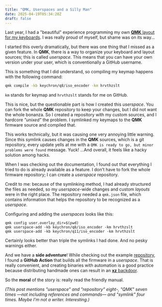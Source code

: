 ```yaml
---
title: "QMK, Userspaces and a Silly Man"
date: 2025-04-19T05:34:28Z
draft: false
---
```


Last year, I had a "beautiful" experience programming my own [**QMK** layout for my keyboards](/posts/create-custom-keyboard-layout-with-qmk-for-no-reason/). I was really proud of myself, but shame was on its way...

<!--more-->

I started this overly dramatically, but there was one thing that I missed as a given feature. In **QMK**, there is a way to organize your keyboard and layout sources; this is called _userspace_. This means that you can have your own version under your user, which is conventionally a GitHub username.

This is something that I did understand, so compiling my keymap happens with the following command:

```bash
qmk compile -kb keychron/q8/iso_encoder -km hrvthzslt
```

`km` stands for keymap and `hrvthzslt` stands for me on GitHub.

This is nice, but the questionable part is how I created this _userspace_. You can fork the whole **QMK** repository to keep your changes, but I did not want the whole bonanza. So I created a repository with my custom sources, and I hardcore _"unixed"_ the problem. I symlinked my keymaps to the **QMK** firmware source and compiled that.

This works technically, but it was causing one very annoying little warning. Since this symlink causes changes in the **QMK** sources, which is a git repository, every update yells at me with a `QMK is ready to go, but minor problems were found` message. Yuck! ...And overall, it feels like a hacky solution among hacks.

When I was checking out the documentation, I found out that everything I tried to do is already available as a feature. I don't have to fork the whole firmware repository; I can create a _userspace_ repository.

Credit to me: because of the symlinking method, I had already structured the files as needed, so my _userspace_-wide changes and custom _layouts_ were in the right place. The repository needed a `qmk.json` file, which contains information that helps the repository to be recognized as a _userspace_.

Configuring and adding the _userspaces_ looks like this:

```shell
qmk config user.overlay_dir=$(pwd)
qmk userspace-add -kb keychron/q8/iso_encoder -km hrvthzslt
qmk userspace-add -kb keychron/q11/iso_encoder -km hrvthzslt
```

Certainly looks better than triple the symlinks I had done. And no pesky warnings either.

And we have a **side adventure**! While checking out the example [repository](https://github.com/qmk/qmk_userspace), I found a **GitHub Action** that builds all the firmware in a _userspace_. That is really convenient, and creating binaries with automation is a good practice because distributing handmade ones can result in an [**xz** backdoor](https://en.wikipedia.org/wiki/XZ_Utils_backdoor).

So the **moral** of the story is: really read the friendly manual.

_(This post mentions "userspace" and "repository" eight-, "QMK" seven times —not including references and commands— and "symlink" four times. Maybe I'm not a writer. Interesting.)_
